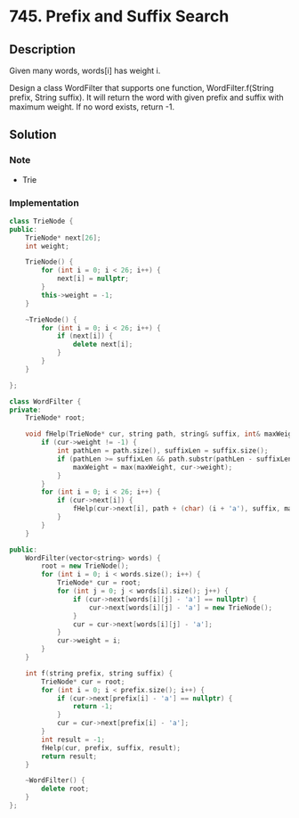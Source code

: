 # 745. Prefix and Suffix Search

## Description

Given many words, words[i] has weight i.

Design a class WordFilter that supports one function, WordFilter.f(String prefix, String suffix). It will return the word with given prefix and suffix with maximum weight. If no word exists, return -1.

## Solution

### Note

* Trie

### Implementation

```cpp
class TrieNode {
public:
    TrieNode* next[26];
    int weight;

    TrieNode() {
        for (int i = 0; i < 26; i++) {
            next[i] = nullptr;
        }
        this->weight = -1;
    }

    ~TrieNode() {
        for (int i = 0; i < 26; i++) {
            if (next[i]) {
                delete next[i];
            }
        }
    }

};

class WordFilter {
private:
    TrieNode* root;

    void fHelp(TrieNode* cur, string path, string& suffix, int& maxWeight) {
        if (cur->weight != -1) {
            int pathLen = path.size(), suffixLen = suffix.size();
            if (pathLen >= suffixLen && path.substr(pathLen - suffixLen, suffixLen).compare(suffix) == 0) {
                maxWeight = max(maxWeight, cur->weight);
            }
        }
        for (int i = 0; i < 26; i++) {
            if (cur->next[i]) {
                fHelp(cur->next[i], path + (char) (i + 'a'), suffix, maxWeight); 
            }
        }
    }

public:
    WordFilter(vector<string> words) {
        root = new TrieNode();
        for (int i = 0; i < words.size(); i++) {
            TrieNode* cur = root;
            for (int j = 0; j < words[i].size(); j++) {
                if (cur->next[words[i][j] - 'a'] == nullptr) {
                    cur->next[words[i][j] - 'a'] = new TrieNode();
                }
                cur = cur->next[words[i][j] - 'a'];
            }
            cur->weight = i;
        }
    }

    int f(string prefix, string suffix) {
        TrieNode* cur = root;
        for (int i = 0; i < prefix.size(); i++) {
            if (cur->next[prefix[i] - 'a'] == nullptr) {
                return -1;
            }
            cur = cur->next[prefix[i] - 'a'];
        }
        int result = -1;
        fHelp(cur, prefix, suffix, result);
        return result;
    }

    ~WordFilter() {
        delete root;
    }
};
```
